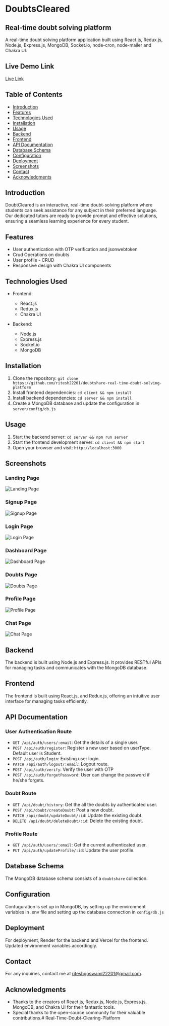 # DoubtsCleared

## Real-time doubt solving platform

A real-time doubt solving platform application built using React.js, Redux.js, Node.js, Express.js, MongoDB, Socket.io, node-cron, node-mailer and Chakra UI.

## Live Demo Link

[Live Link](https://drive.google.com/file/d/1wqqV2yJbsP2_tSA6hvhZmMTbUpAx415C/view?usp=sharing)

## Table of Contents

- [Introduction](#introduction)
- [Features](#features)
- [Technologies Used](#technologies-used)
- [Installation](#installation)
- [Usage](#usage)
- [Backend](#backend)
- [Frontend](#frontend)
- [API Documentation](#api-documentation)
- [Database Schema](#database-schema)
- [Configuration](#configuration)
- [Deployment](#deployment)
- [Screenshots](#screenshots)
- [Contact](#contact)
- [Acknowledgments](#acknowledgments)

## Introduction

DoubtCleared is an interactive, real-time doubt-solving platform where students can seek assistance for any subject in their preferred language. Our dedicated tutors are ready to provide prompt and effective solutions, ensuring a seamless learning experience for every student.

## Features

- User authentication with OTP verification and jsonwebtoken
- Crud Operations on doubts
- User profile - CRUD
- Responsive design with Chakra UI components

## Technologies Used

- Frontend:
  - React.js
  - Redux.js
  - Chakra UI

- Backend:
  - Node.js
  - Express.js
  - Socket.io
  - MongoDB

## Installation

1. Clone the repository: `git clone https://github.com/ritesh22201/doubtshare-real-time-doubt-solving-platform`
3. Install frontend dependencies: `cd client && npm install`
4. Install backend dependencies: `cd server && npm install`
5. Create a MongoDB database and update the configuration in `server/config/db.js`

## Usage

1. Start the backend server: `cd server && npm run server`
2. Start the frontend development server: `cd client && npm start`
3. Open your browser and visit: `http://localhost:3000`

## Screenshots

### Landing Page 

![Landing Page](./client/src/Assets/Screenshots/Screenshot%20(894).png)

### Signup Page

![Signup Page](./client/src/Assets/Screenshots/Screenshot%20(895).png)

### Login Page

![Login Page](./client/src/Assets/Screenshots/Screenshot%20(896).png)

### Dashboard Page

![Dashboard Page](./client/src/Assets/Screenshots/Screenshot%20(897).png)

### Doubts Page

![Doubts Page](./client/src/Assets/Screenshots/Screenshot%20(898).png)

### Profile Page

![Profile Page](./client/src/Assets/Screenshots/Screenshot%20(899).png)

### Chat Page

![Chat Page](./client/src/Assets/Screenshots/Screenshot%20(900).png)

## Backend

The backend is built using Node.js and Express.js. It provides RESTful APIs for managing tasks and communicates with the MongoDB database.

## Frontend

The frontend is built using React.js, and Redux.js, offering an intuitive user interface for managing tasks efficiently.

## API Documentation

### User Authentication Route

- `GET /api/auth/users/:email`: Get the details of a single user.
- `POST /api/auth/register`: Register a new user based on userType. Default user is Student.
- `POST /api/auth/login`: Existing user login.
- `PATCH /api/auth/logout/:email`: Logout route.
- `POST /api/auth/verify`: Verify the user with OTP
- `POST /api/auth/forgetPassword`: User can change the password if he/she forgets.

### Doubt Route

- `GET /api/doubt/history`: Get the all the doubts by authenticated user.
- `POST /api/doubt/createDoubt`: Post a new doubt.
- `PATCH /api/doubt/updateDoubt/:id`: Update the existing doubt.
- `DELETE /api/doubt/deleteDoubt/:id`: Delete the existing doubt.

### Profile Route

- `GET /api/auth/users/:email`: Get the current authenticated user.
- `PUT /api/auth/updateProfile/:id`: Update the user profile.

## Database Schema

The MongoDB database schema consists of a `doubtshare` collection.

## Configuration

Confuguration is set up in MongoDB, by setting up the environment variables in .env file and setting up the database connection in `config/db.js`

## Deployment

For deployment, Render for the backend and Vercel for the frontend. Updated environment variables accordingly.

## Contact

For any inquiries, contact me at riteshgoswami22201@gmail.com.

## Acknowledgments

- Thanks to the creators of React.js, Redux.js, Node.js, Express.js, MongoDB, and Chakra UI for their fantastic tools.
- Special thanks to the open-source community for their valuable contributions.# Real-Time-Doubt-Clearing-Platform
